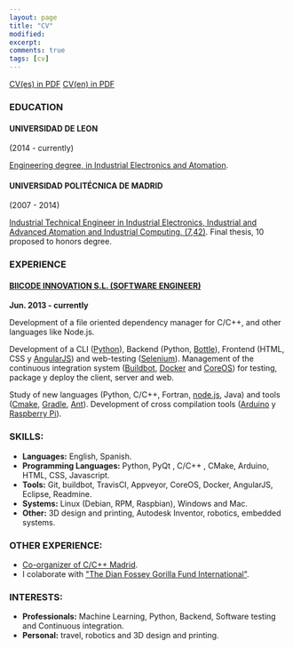 ```yaml
---
layout: page
title: "CV"
modified:
excerpt:
comments: true
tags: [cv]
---
```


<div markdown="0">
	<a href="{{ site.url }}/data/cv_es.pdf" target="_blank" class="btn">CV(es) in PDF</a>
	<a href="{{ site.url }}/data/cv_en.pdf" target="_blank" class="btn">CV(en) in PDF</a>
</div>

### EDUCATION

#### UNIVERSIDAD DE LEON

(2014 - currently)

[Engineering degree, in Industrial Electronics and Atomation](http://www.unileon.es/).


#### UNIVERSIDAD POLITÉCNICA DE MADRID

(2007 - 2014)

[Industrial Technical Engineer in  Industrial Electronics, Industrial and Advanced Atomation and Industrial Computing, (7,42)](http://www.etsidi.upm.es/ETSIDI). Final thesis, 10 proposed to honors degree.

### EXPERIENCE


#### [BIICODE INNOVATION S.L. (SOFTWARE ENGINEER)](https://www.biicode.com/) 

**Jun. 2013 - currently**

Development of a file oriented dependency manager for C/C++, and other languages like Node.js.

Development of a CLI ([Python](https://www.python.org/)), Backend (Python, [Bottle](http://bottlepy.org/docs/dev/index.html)), Frontend (HTML, CSS y [AngularJS](https://angularjs.org/)) and web-testing ([Selenium](http://www.seleniumhq.org/)).
Management of the continuous integration system ([Buildbot](http://buildbot.net/), [Docker](https://www.docker.com/) and [CoreOS](https://coreos.com/)) for testing, package y deploy the client, server and web.

Study of new languages (Python, C/C++, Fortran, [node.js](https://nodejs.org/), Java) and tools ([Cmake](http://www.cmake.org/), [Gradle](https://gradle.org/), [Ant](http://ant.apache.org/)). Development of cross compilation tools ([Arduino](http://www.arduino.cc/) y [Raspberry Pi](http://www.raspberrypi.org/)).

### SKILLS:

- **Languages:** English, Spanish.
- **Programming Languages:** Python, PyQt , C/C++ , CMake, Arduino, HTML, CSS, Javascript.
- **Tools:** Git, buildbot, TravisCI, Appveyor, CoreOS, Docker, AngularJS, Eclipse, Readmine.
- **Systems:** Linux (Debian, RPM, Raspbian), Windows and Mac.
- **Other:** 3D design and printing, Autodesk Inventor, robotics, embedded systems.

### OTHER EXPERIENCE:

- [Co-organizer of C/C++ Madrid](www.meetup.com/Madrid-C-Cpp).
- I colaborate with ["The Dian Fossey Gorilla Fund International"](http://gorillafund.org/).

### INTERESTS:

- **Professionals:** Machine Learning, Python, Backend, Software testing and Continuous integration.
- **Personal:** travel, robotics and 3D design and printing.
